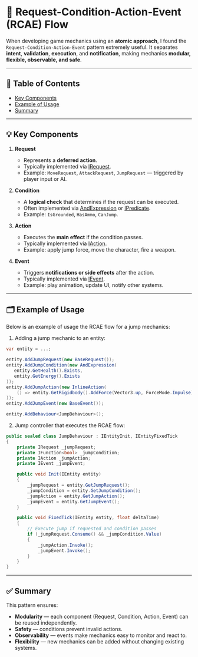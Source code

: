 # 📌 Request-Condition-Action-Event (RCAE) Flow

When developing game mechanics using an **atomic approach**, I found the `Request-Condition-Action-Event` pattern
extremely useful.
It separates **intent**, **validation**, **execution**, and **notification**, making mechanics **modular, flexible,
observable, and safe**.

---

## 📑 Table of Contents

- [Key Components](#-key-components)
- [Example of Usage](#-example-of-usage)
- [Summary](#-summary)

---

## 💡 Key Components

1. **Request**
    - Represents a **deferred action**.
    - Typically implemented via [IRequest](../Elements/Requests/IRequest.md).
    - Example: `MoveRequest`, `AttackRequest`, `JumpRequest` — triggered by player input or AI.

2. **Condition**
    - A **logical check** that determines if the request can be executed.
    - Often implemented via [AndExpression](../Elements/Expressions/AndExpression.md) or
      [IPredicate](../Elements/Functions/IPredicate.md).
    - Example: `IsGrounded`, `HasAmmo`, `CanJump`.

3. **Action**
    - Executes the **main effect** if the condition passes.
    - Typically implemented via [IAction](../Elements/Actions/IAction.md).
    - Example: apply jump force, move the character, fire a weapon.

4. **Event**
    - Triggers **notifications or side effects** after the action.
    - Typically implemented via [IEvent](../Elements/Events/IEvent.md).
    - Example: play animation, update UI, notify other systems.

---

## 🗂 Example of Usage

Below is an example of usage the RCAE flow for a jump mechanics:  

1. Adding a jump mechanic to an entity:

```csharp
var entity = ...;

entity.AddJumpRequest(new BaseRequest());
entity.AddJumpCondition(new AndExpression(
   entity.GetHealth().Exists,
   entity.GetEnergy().Exists
));
entity.AddJumpAction(new InlineAction(
    () => entity.GetRigidbody().AddForce(Vector3.up, ForceMode.Impulse)
));
entity.AddJumpEvent(new BaseEvent());

entity.AddBehaviour<JumpBehaviour>();
```

2. Jump controller that executes the RCAE flow:

```csharp
public sealed class JumpBehaviour : IEntityInit, IEntityFixedTick
{
    private IRequest _jumpRequest;       
    private IFunction<bool> _jumpCondition;
    private IAction _jumpAction;         
    private IEvent _jumpEvent;

    public void Init(IEntity entity)
    {
        _jumpRequest = entity.GetJumpRequest();
        _jumpCondition = entity.GetJumpCondition();
        _jumpAction = entity.GetJumpAction();
        _jumpEvent = entity.GetJumpEvent();
    }

    public void FixedTick(IEntity entity, float deltaTime)
    {
        // Execute jump if requested and condition passes
        if (_jumpRequest.Consume() && _jumpCondition.Value)
        {
            _jumpAction.Invoke();
            _jumpEvent.Invoke();
        }
    }
}
```

---

## ✅ Summary

This pattern ensures:

- **Modularity** — each component (Request, Condition, Action, Event) can be reused independently.
- **Safety** — conditions prevent invalid actions.
- **Observability** — events make mechanics easy to monitor and react to.
- **Flexibility** — new mechanics can be added without changing existing systems.